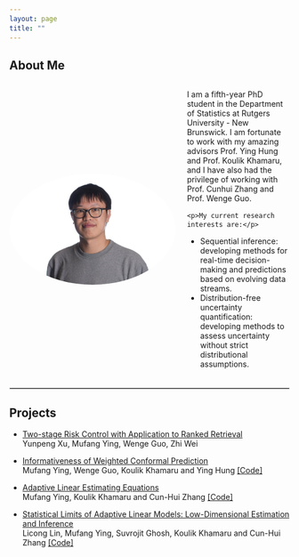 ```yaml
--- 
layout: page
title: ""
---
```



<h2>About Me</h2>
<div style="display: flex; align-items: center; margin-bottom: 20px;">
  <!-- Photo on the left -->
  <img src="a.JPG" alt="Photo of Mufang Ying" style="width: 300px; height: 200px; border-radius: 80%; margin-right: 20px;">
  
  <!-- Text on the right -->
  <div>
    <p>
      I am a fifth-year PhD student in the Department of Statistics at Rutgers University - New Brunswick. I am fortunate to work with my amazing advisors Prof. Ying Hung and Prof. Koulik Khamaru, 
      and I have also had the privilege of working with Prof. Cunhui Zhang and Prof. Wenge Guo.
    </p>
    
    <p>My current research interests are:</p>
  <ul>
    <li>Sequential inference: developing methods for real-time decision-making and predictions based on evolving data streams.</li>
    <li>Distribution-free uncertainty quantification: developing methods to assess uncertainty without strict distributional assumptions.</li>
  </ul>
  </div>
</div>


<hr style="border: 1px solid #ccc; margin: 20px 0;">


<h2>Projects </h2>


<ul>
<li><p> <a href="https://arxiv.org/abs/2404.17769"> Two-stage Risk Control with Application to Ranked Retrieval </a>
<br>  Yunpeng Xu, Mufang Ying, Wenge Guo, Zhi Wei
</p>
</li>
</ul>




<ul>
<li><p> <a href="https://arxiv.org/abs/2405.06479">  Informativeness of Weighted Conformal Prediction</a>
<br>  Mufang Ying, Wenge Guo, Koulik Khamaru and Ying Hung
<a href="https://github.com/mufangying/Informativeness-of-WCP">  [Code] </a> 
</p>
</li>
</ul>


<ul>
<li><p>  <a href="https://neurips.cc/virtual/2023/poster/70157">  Adaptive Linear Estimating Equations</a>
<br>  Mufang Ying,  Koulik Khamaru and Cun-Hui Zhang
<a href="https://github.com/mufangying/ALEE">  [Code] </a> 
</p>
</li>
</ul>

<ul>
<li><p> <a href="https://neurips.cc/virtual/2023/poster/69888">  Statistical Limits of Adaptive Linear Models: Low-Dimensional Estimation and Inference</a>
<br>  Licong Lin, Mufang Ying, Suvrojit Ghosh, Koulik Khamaru and Cun-Hui Zhang
<a href="https://github.com/licong-lin/low-dim-debias">  [Code] </a> 
</p>
</li>
</ul>

